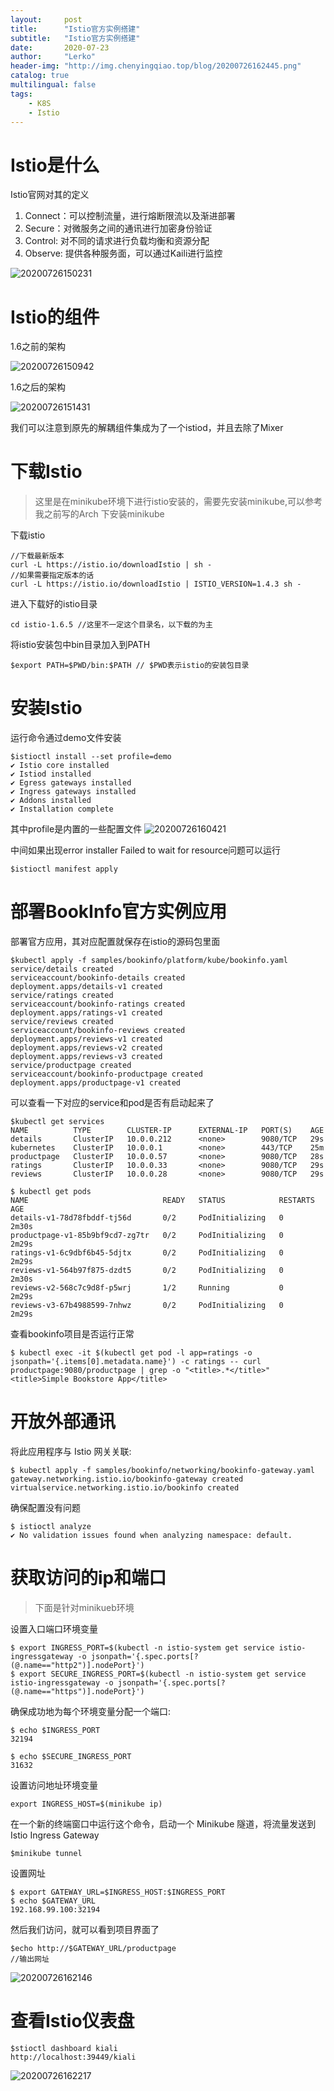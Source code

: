 ```yaml
---
layout:     post
title:      "Istio官方实例搭建"
subtitle:   "Istio官方实例搭建"
date:       2020-07-23
author:     "Lerko"
header-img: "http://img.chenyingqiao.top/blog/20200726162445.png"
catalog: true
multilingual: false
tags:
    - K8S
    - Istio
---
```



# Istio是什么

Istio官网对其的定义

1. Connect：可以控制流量，进行熔断限流以及渐进部署
2. Secure：对微服务之间的通讯进行加密身份验证
3. Control: 对不同的请求进行负载均衡和资源分配
4. Observe: 提供各种服务面，可以通过Kaili进行监控


![20200726150231](http://img.chenyingqiao.top/blog/20200726150231.png)



# Istio的组件

1.6之前的架构

![20200726150942](http://img.chenyingqiao.top/blog/20200726150942.png)


1.6之后的架构

![20200726151431](http://img.chenyingqiao.top/blog/20200726151431.png)

我们可以注意到原先的解耦组件集成为了一个istiod，并且去除了Mixer

# 下载Istio

> 这里是在minikube环境下进行istio安装的，需要先安装minikube,可以参考我之前写的Arch 下安装minikube


下载istio

```shell
//下载最新版本
curl -L https://istio.io/downloadIstio | sh -
//如果需要指定版本的话
curl -L https://istio.io/downloadIstio | ISTIO_VERSION=1.4.3 sh -
```

进入下载好的istio目录

```shell
cd istio-1.6.5 //这里不一定这个目录名，以下载的为主
```

将istio安装包中bin目录加入到PATH

```shell
$export PATH=$PWD/bin:$PATH // $PWD表示istio的安装包目录
```

# 安装Istio

运行命令通过demo文件安装
```shell
$istioctl install --set profile=demo
✔ Istio core installed
✔ Istiod installed
✔ Egress gateways installed
✔ Ingress gateways installed
✔ Addons installed
✔ Installation complete
```

其中profile是内置的一些配置文件
![20200726160421](http://img.chenyingqiao.top/blog/20200726160421.png)


中间如果出现error installer Failed to wait for resource问题可以运行
```shell
$istioctl manifest apply
```

# 部署BookInfo官方实例应用

部署官方应用，其对应配置就保存在istio的源码包里面

```shell
$kubectl apply -f samples/bookinfo/platform/kube/bookinfo.yaml
service/details created
serviceaccount/bookinfo-details created
deployment.apps/details-v1 created
service/ratings created
serviceaccount/bookinfo-ratings created
deployment.apps/ratings-v1 created
service/reviews created
serviceaccount/bookinfo-reviews created
deployment.apps/reviews-v1 created
deployment.apps/reviews-v2 created
deployment.apps/reviews-v3 created
service/productpage created
serviceaccount/bookinfo-productpage created
deployment.apps/productpage-v1 created
```

可以查看一下对应的service和pod是否有启动起来了

```shell
$kubectl get services
NAME          TYPE        CLUSTER-IP      EXTERNAL-IP   PORT(S)    AGE
details       ClusterIP   10.0.0.212      <none>        9080/TCP   29s
kubernetes    ClusterIP   10.0.0.1        <none>        443/TCP    25m
productpage   ClusterIP   10.0.0.57       <none>        9080/TCP   28s
ratings       ClusterIP   10.0.0.33       <none>        9080/TCP   29s
reviews       ClusterIP   10.0.0.28       <none>        9080/TCP   29s

$ kubectl get pods
NAME                              READY   STATUS            RESTARTS   AGE
details-v1-78d78fbddf-tj56d       0/2     PodInitializing   0          2m30s
productpage-v1-85b9bf9cd7-zg7tr   0/2     PodInitializing   0          2m29s
ratings-v1-6c9dbf6b45-5djtx       0/2     PodInitializing   0          2m29s
reviews-v1-564b97f875-dzdt5       0/2     PodInitializing   0          2m30s
reviews-v2-568c7c9d8f-p5wrj       1/2     Running           0          2m29s
reviews-v3-67b4988599-7nhwz       0/2     PodInitializing   0          2m29s
```

查看bookinfo项目是否运行正常

```shell
$ kubectl exec -it $(kubectl get pod -l app=ratings -o jsonpath='{.items[0].metadata.name}') -c ratings -- curl productpage:9080/productpage | grep -o "<title>.*</title>"
<title>Simple Bookstore App</title>
```

# 开放外部通讯

将此应用程序与 Istio 网关关联:

```shell
$ kubectl apply -f samples/bookinfo/networking/bookinfo-gateway.yaml
gateway.networking.istio.io/bookinfo-gateway created
virtualservice.networking.istio.io/bookinfo created
```

确保配置没有问题

```shell
$ istioctl analyze
✔ No validation issues found when analyzing namespace: default.
```

# 获取访问的ip和端口

> 下面是针对minikueb环境

设置入口端口环境变量

```shell
$ export INGRESS_PORT=$(kubectl -n istio-system get service istio-ingressgateway -o jsonpath='{.spec.ports[?(@.name=="http2")].nodePort}')
$ export SECURE_INGRESS_PORT=$(kubectl -n istio-system get service istio-ingressgateway -o jsonpath='{.spec.ports[?(@.name=="https")].nodePort}')
```

确保成功地为每个环境变量分配一个端口:

```shell
$ echo $INGRESS_PORT
32194

$ echo $SECURE_INGRESS_PORT
31632
```

设置访问地址环境变量

```shell
export INGRESS_HOST=$(minikube ip)
```

在一个新的终端窗口中运行这个命令，启动一个 Minikube 隧道，将流量发送到 Istio Ingress Gateway

```shell
$minikube tunnel
```

设置网址

```shell
$ export GATEWAY_URL=$INGRESS_HOST:$INGRESS_PORT
$ echo $GATEWAY_URL
192.168.99.100:32194
```

然后我们访问，就可以看到项目界面了

```shell
$echo http://$GATEWAY_URL/productpage
//输出网址
```

![20200726162146](http://img.chenyingqiao.top/blog/20200726162146.png)

# 查看Istio仪表盘

```shell
$stioctl dashboard kiali
http://localhost:39449/kiali
```

![20200726162217](http://img.chenyingqiao.top/blog/20200726162217.png)